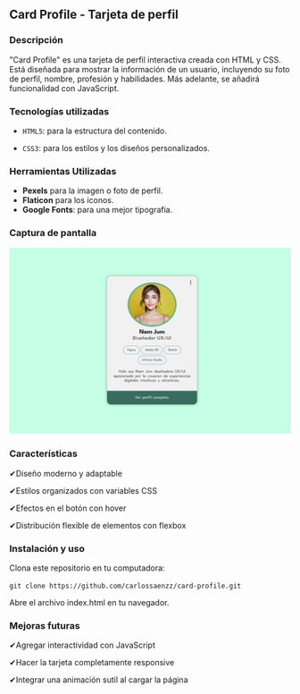 ## Card Profile - Tarjeta de perfil

### Descripción

"Card Profile" es una tarjeta de perfil interactiva creada con HTML y CSS. Está diseñada para mostrar la información de un usuario, incluyendo su foto de perfil, nombre, profesión y habilidades. Más adelante, se añadirá funcionalidad con JavaScript.

### Tecnologías utilizadas

- `HTML5`: para la estructura del contenido.

- `CSS3`: para los estilos y los diseños personalizados.

### Herramientas Utilizadas 
- **Pexels** para la imagen o foto de perfil.
- **Flaticon** para los iconos.
- **Google Fonts**: para una mejor tipografia.


### Captura de pantalla

![Card Profile](assets/card-profile.png)

### Características

 ✔Diseño moderno y adaptable

 ✔Estilos organizados con variables CSS

✔Efectos en el botón con hover

✔Distribución flexible de elementos con flexbox

### Instalación y uso

Clona este repositorio en tu computadora:

``
git clone https://github.com/carlossaenzz/card-profile.git
``

Abre el archivo index.html en tu navegador.

### Mejoras futuras

✔Agregar interactividad con JavaScript

✔Hacer la tarjeta completamente responsive

✔Integrar una animación sutil al cargar la página

